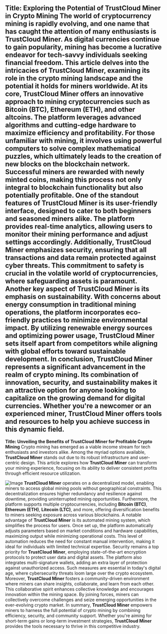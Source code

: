 **Title: Exploring the Potential of TrustCloud Miner in Crypto Mining**
The world of cryptocurrency mining is rapidly evolving, and one name that has caught the attention of many enthusiasts is **TrustCloud Miner**. As digital currencies continue to gain popularity, mining has become a lucrative endeavor for tech-savvy individuals seeking financial freedom. This article delves into the intricacies of **TrustCloud Miner**, examining its role in the crypto mining landscape and the potential it holds for miners worldwide.
At its core, **TrustCloud Miner** offers an innovative approach to mining cryptocurrencies such as Bitcoin (BTC), Ethereum (ETH), and other altcoins. The platform leverages advanced algorithms and cutting-edge hardware to maximize efficiency and profitability. For those unfamiliar with mining, it involves using powerful computers to solve complex mathematical puzzles, which ultimately leads to the creation of new blocks on the blockchain network. Successful miners are rewarded with newly minted coins, making this process not only integral to blockchain functionality but also potentially profitable.
One of the standout features of **TrustCloud Miner** is its user-friendly interface, designed to cater to both beginners and seasoned miners alike. The platform provides real-time analytics, allowing users to monitor their mining performance and adjust settings accordingly. Additionally, **TrustCloud Miner** emphasizes security, ensuring that all transactions and data remain protected against cyber threats. This commitment to safety is crucial in the volatile world of cryptocurrencies, where safeguarding assets is paramount.
Another key aspect of **TrustCloud Miner** is its emphasis on sustainability. With concerns about energy consumption in traditional mining operations, the platform incorporates eco-friendly practices to minimize environmental impact. By utilizing renewable energy sources and optimizing power usage, **TrustCloud Miner** sets itself apart from competitors while aligning with global efforts toward sustainable development.
In conclusion, **TrustCloud Miner** represents a significant advancement in the realm of crypto mining. Its combination of innovation, security, and sustainability makes it an attractive option for anyone looking to capitalize on the growing demand for digital currencies. Whether you're a newcomer or an experienced miner, **TrustCloud Miner** offers tools and resources to help you achieve success in this dynamic field.
---
**Title: Unveiling the Benefits of TrustCloud Miner for Profitable Crypto Mining**
Crypto mining has emerged as a viable income stream for tech enthusiasts and investors alike. Among the myriad options available, **TrustCloud Miner** stands out due to its robust infrastructure and user-centric design. This article explores how **TrustCloud Miner** can transform your mining experience, focusing on its ability to deliver consistent profits through efficient resource utilization.

![Image](https://github.com/user-attachments/assets/d7419ec9-dc67-403f-bf28-8faea5f1f74f)
**TrustCloud Miner** operates on a decentralized model, enabling miners to access global mining pools without geographical constraints. This decentralization ensures higher redundancy and resilience against downtime, providing uninterrupted mining opportunities. Furthermore, the platform supports multiple cryptocurrencies, including **Bitcoin (BTC)**, **Ethereum (ETH)**, **Litecoin (LTC)**, and more, offering diversification benefits to miners seeking exposure across various blockchains.
A notable advantage of **TrustCloud Miner** is its automated mining system, which simplifies the process for users. Once set up, the platform automatically adjusts parameters based on market conditions and hardware capabilities, maximizing output while minimizing operational costs. This level of automation reduces the need for constant manual intervention, making it ideal for individuals with limited technical expertise.
Security remains a top priority for **TrustCloud Miner**, employing state-of-the-art encryption protocols to protect user data and digital assets. The platform also integrates multi-signature wallets, adding an extra layer of protection against unauthorized access. Such measures are essential in today's digital age, where cybersecurity threats loom large over the crypto ecosystem.
Moreover, **TrustCloud Miner** fosters a community-driven environment where miners can share insights, collaborate, and learn from each other. This collaborative spirit enhances collective knowledge and encourages innovation within the mining space. By joining forces, miners can collectively overcome challenges and seize emerging opportunities in the ever-evolving crypto market.
In summary, **TrustCloud Miner** empowers miners to harness the full potential of crypto mining by combining efficiency, security, and community support. Whether you're aiming for short-term gains or long-term investment strategies, **TrustCloud Miner** provides the tools necessary to thrive in this competitive industry.
